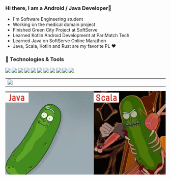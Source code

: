 ### Hi there, I am a Android / Java Developer👋

- I`m Software Engineering student
- Working on the medical domain project
- Finished Green City Project at SoftServe
- Learned Kotlin Android Development at PariMatch Tech
- Learned Java on SoftServe Online Marathon
- Java, Scala, Kotlin and Rust are my favorite PL ❤

### 🔧 Technologies & Tools

![](https://img.shields.io/badge/OS-Linux-informational?style=flat-square&logo=arch-linux&logoColor=white&color=5194f0&bgcolor=110d17)
![](https://img.shields.io/badge/Editor-Intellij-informational?style=flat-square&logo=intellij-idea&logoColor=white&color=5194f0)
![](https://img.shields.io/badge/Editor-VS%20Code-informational?style=flat-square&logo=visual-studio-code&logoColor=white&color=5194f0)
![](https://img.shields.io/badge/Language-Java-informational?style=flat-square&logo=java&logoColor=white&color=5194f0)
![](https://img.shields.io/badge/Language-Kotlin-informational?style=flat-square&logo=kotlin&logoColor=white&color=5194f0)
![](https://img.shields.io/badge/Language-Scala-informational?style=flat-square&logo=Scala&logoColor=white&color=5194f0)
![](https://img.shields.io/badge/Language-Rust-informational?style=flat-square&logo=Rust&logoColor=white&color=5194f0)
![](https://img.shields.io/badge/Framework-Spring-informational?style=flat-square&logo=Spring&logoColor=white&color=5194f0)
![](https://img.shields.io/badge/Framework-Angular-informational?style=flat-square&logo=Angular&logoColor=white&color=5194f0)
![](https://img.shields.io/badge/DB-Postgres-informational?style=flat-square&logo=Postgresql&logoColor=white&color=5194f0)
![](https://img.shields.io/badge/DB-MySQL-informational?style=flat-square&logo=mysql&logoColor=white&color=5194f0)

<p align="center">
  <table>
  <tr>
      <td><img width="550px" align="left" src="https://github-readme-stats.vercel.app/api?username=RomanSulymka&hide_border=true&count_private=false&layout=compact&hide_title=true&show_icons=true&theme=dark&icon_color=5194f0&bg_color=0d1117" /></td>
      <td><img width="550px" src="https://github-readme-stats.vercel.app/api/top-langs/?username=RomanSulymka&hide=html&layout=compact&hide_border=true&hide_title=true&theme=dark&icon_color=5194f0&bg_color=0d1117" /></td>
  </tr>   
</table>
</p>

![alt tag](https://github.com/RomanSulymka/RomanSulymka/blob/main/photo_2020-11-02_18-07-47.jpg)
<!--
**RomanSulymka/RomanSulymka** is a ✨ _special_ ✨ repository because its `README.md` (this file) appears on your GitHub profile.

Here are some ideas to get you started:

- 🔭 I’m currently working on ...
- 🌱 I’m currently learning ...
- 👯 I’m looking to collaborate on ...
- 🤔 I’m looking for help with ...
- 💬 Ask me about ...
- 📫 How to reach me: ...
- 😄 Pronouns: ...
- ⚡ Fun fact: ...
-->
